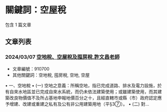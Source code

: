 # 關鍵詞：空屋稅

包含 1 篇文章

## 文章列表

### 2024/03/07 [空地稅、空屋稅及囤房稅,許文昌老師](../../articles/910700_%E7%A9%BA%E5%9C%B0%E7%A8%85%E3%80%81%E7%A9%BA%E5%B1%8B%E7%A8%85%E5%8F%8A%E5%9B%A4%E6%88%BF%E7%A8%85%2C%E8%A8%B1%E6%96%87%E6%98%8C%E8%80%81%E5%B8%AB.md)
- 文章編號：910700
- 其他關鍵詞：空地稅, 囤房稅, 空地, 空屋

• 一、空地稅 • (一) 空地之意義：所稱空地，指已完成道路、排水及電力設施，於有自來水地區並已完成自來水系統，而仍未依法建築使用；或雖建築使用，而其建築改良物價值不及所占基地申報地價百分之十，且經直轄市或縣（市）政府認定應予增建、改建或重建之私有及公有非公用建築用地（平§3⑦）。 • (二) 對...
